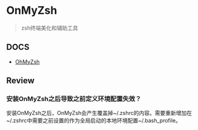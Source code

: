 # OnMyZsh
> zsh终端美化和辅助工具

## DOCS
- [OhMyZsh](https://ohmyz.sh/)

## Review
### 安装OnMyZsh之后导致之前定义环境配置失效？
安装OnMyZsh之后，OnMyZsh会产生覆盖掉~/.zshrc的内容。需要重新增加在~/.zshrc中需要之前设置的作为全局启动的本地环境配置~/.bash_profile。